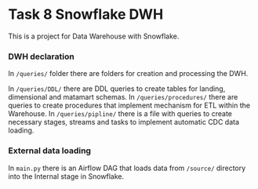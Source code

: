 # Task 8 Snowflake DWH

This is a project for Data Warehouse with Snowflake. 

### DWH declaration
In ```/queries/``` folder there are folders for creation and processing the DWH. 

In ```/queries/DDL/``` there are DDL queries to create tables for landing, dimensional and matamart schemas. 
In ```/queries/procedures/``` there are queries to create procedures that implement mechanism for ETL within the Warehouse. 
In ```/queries/pipline/``` there is a file with queries to create necessary stages, streams and tasks to implement automatic CDC data loading.


### External data loading
In ```main.py``` there is an Airflow DAG that loads data from ```/source/``` directory into the Internal stage in Snowflake.